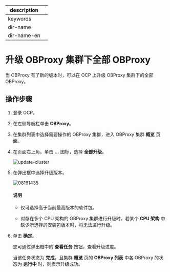 |description||
|---|---|
|keywords||
|dir-name||
|dir-name-en||

# 升级 OBProxy 集群下全部 OBProxy

当 OBProxy 有了新的版本时，可以在 OCP 上升级 OBProxy 集群下的全部 OBProxy。

## 操作步骤

1. 登录 OCP。

2. 在左侧导航栏单击 **OBProxy**。

3. 在集群列表中选择需要操作的 OBProxy 集群，进入 OBProxy 集群 **概览** 页面。

4. 在页面右上角，单击 **...** 图标，选择 **全部升级**。

   ![update-cluster](https://obbusiness-private.oss-cn-shanghai.aliyuncs.com/doc/img/observer-enterprise/V4.1.0/user-guide/odp-management/delete-odp-cluster.png)

5. 在弹出框中选择升级版本。

   ![08161435](https://obbusiness-private.oss-cn-shanghai.aliyuncs.com/doc/img/ocp/401/%E5%8D%87%E7%BA%A7obproxy1.png)

   <main id="notice" type='explain'>
    <h4>说明</h4>
    <ul>
    <li>
    <p>仅可选择高于当前最高版本的软件包。</p>
    </li>
    <li>
    <p>对存在多个 CPU 架构的 OBProxy 集群进行升级时，若某个 <b>CPU 架构</b> 中缺少所选择的安装包版本时，将无法进行升级。</p>
    </li>
    </ul>
   </main>

6. 单击 **确定**。

   您可通过弹出框中的 **查看任务** 按钮，查看升级进度。

   当该任务状态为 **完成**，且集群 **概览** 页的 **OBProxy 列表** 中各 OBProxy 的状态为 **运行中** 时，则表示升级成功。
